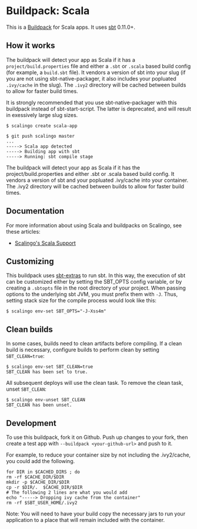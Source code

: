 Buildpack: Scala
================

This is a [Buildpack](http://doc.scalingo.com/buildpacks) for Scala apps.
It uses [sbt](https://github.com/sbt/sbt) 0.11.0+.

How it works
-----

The buildpack will detect your app as Scala if it has a `project/build.properties` file and either a `.sbt` or `.scala` based build config (for example, a `build.sbt` file).  It vendors a version of sbt into your slug (if you are not using sbt-native-packager, it also includes your popluated `.ivy/cache` in the slug).  The `.ivy2` directory will be cached between builds to allow for faster build times.

It is strongly recommended that you use sbt-native-packager with this buildpack instead of sbt-start-script. The latter is deprecated, and will result in exessively large slug sizes. 

    $ scalingo create scala-app

    $ git push scalingo master
    ...
    -----> Scala app detected
    -----> Building app with sbt
    -----> Running: sbt compile stage

The buildpack will detect your app as Scala if it has the project/build.properties and either .sbt or .scala based build config.  It vendors a version of sbt and your popluated .ivy/cache into your container.  The .ivy2 directory will be cached between builds to allow for faster build times.

Documentation
------------

For more information about using Scala and buildpacks on Scalingo, see these articles:

*  [Scalingo's Scala Support](http://doc.scalingo.com/languages/scala)

Customizing
-----------

This buildpack uses [sbt-extras](https://github.com/paulp/sbt-extras) to run sbt.
In this way, the execution of sbt can be customized either by setting
the SBT_OPTS config variable, or by creating a `.sbtopts` file in the
root directory of your project. When passing options to the underlying
sbt JVM, you must prefix them with `-J`. Thus, setting stack size for
the compile process would look like this:

```
$ scalingo env-set SBT_OPTS="-J-Xss4m"
```

Clean builds
------------

In some cases, builds need to clean artifacts before compiling. If a clean build is necessary, configure builds to perform clean by setting `SBT_CLEAN=true`:

```sh-session
$ scalingo env-set SBT_CLEAN=true
SBT_CLEAN has been set to true.
```

All subsequent deploys will use the clean task. To remove the clean task, unset `SBT_CLEAN`:

```sh-session
$ scalingo env-unset SBT_CLEAN
SBT_CLEAN has been unset.
```

Development
-------

To use this buildpack, fork it on Github.  Push up changes to your fork, then create a test app with `--buildpack <your-github-url>` and push to it.

For example, to reduce your container size by not including the .ivy2/cache, you could add the following.

    for DIR in $CACHED_DIRS ; do
    rm -rf $CACHE_DIR/$DIR
    mkdir -p $CACHE_DIR/$DIR
    cp -r $DIR/.  $CACHE_DIR/$DIR
    # The following 2 lines are what you would add
    echo "-----> Dropping ivy cache from the container"
    rm -rf $SBT_USER_HOME/.ivy2

Note: You will need to have your build copy the necessary jars to run your application to a place that will remain included with the container.
